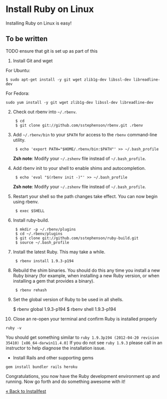 # Install Ruby on Linux

Installing Ruby on Linux is easy!

## To be written 

TODO ensure that git is set up as part of this


1. Install Git and wget

For Ubuntu:

```
$ sudo apt-get install -y git wget zlib1g-dev libssl-dev libreadline-dev

```

For Fedora:

```
sudo yum install -y git wget zlib1g-dev libssl-dev libreadline-dev

```

2. Check out rbenv into `~/.rbenv`.

        $ cd
        $ git clone git://github.com/sstephenson/rbenv.git .rbenv

3. Add `~/.rbenv/bin` to your `$PATH` for access to the `rbenv`
   command-line utility.

        $ echo 'export PATH="$HOME/.rbenv/bin:$PATH"' >> ~/.bash_profile

    **Zsh note**: Modify your `~/.zshenv` file instead of `~/.bash_profile`.

4. Add rbenv init to your shell to enable shims and autocompletion.

        $ echo 'eval "$(rbenv init -)"' >> ~/.bash_profile

    **Zsh note**: Modify your `~/.zshenv` file instead of `~/.bash_profile`.

5. Restart your shell so the path changes take effect. You can now
   begin using rbenv.

        $ exec $SHELL

6. Install ruby-build.

        $ mkdir -p ~/.rbenv/plugins
        $ cd ~/.rbenv/plugins
        $ git clone git://github.com/sstephenson/ruby-build.git
        $ source ~/.bash_profile

7. Install the latest Ruby. This may take a while.

        $ rbenv install 1.9.3-p194

8. Rebuild the shim binaries. You should do this any time you install
   a new Ruby binary (for example, when installing a new Ruby version,
   or when installing a gem that provides a binary).

        $ rbenv rehash

9. Set the global version of Ruby to be used in all shells.

    $ rbenv global 1.9.3-p194
    $ rbenv shell 1.9.3-p194


10. Close an re-open your terminal and confirm Ruby is installed properly

```text
ruby -v
```

You should get something similar to `ruby 1.9.3p194 (2012-04-20 revision 35410) [x86_64-darwin11.4.0]`
If you do not see `ruby 1.9.3` please call in an instructor to help
diagnose the installation issue.

* Install Rails and other supporting gems

```text
gem install bundler rails heroku
```

Congratulations, you now have the Ruby development environment up and
running. Now go forth and do something awesome with it!



[« Back to Installfest](/ruby_from_scratch)

